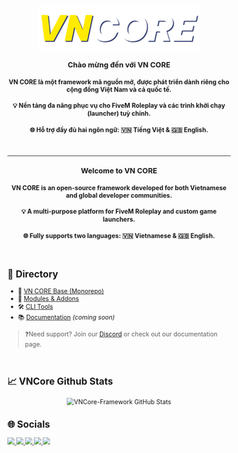 <div align="center">
  <img src="https://raw.githubusercontent.com/VNCore-Framework/.github/refs/heads/main/profile/VNCore.png" align="center" height="100" />
</div>

### <div align="center">Chào mừng đến với VN CORE</div>
#### <div align="center">VN CORE là một framework mã nguồn mở, được phát triển dành riêng cho cộng đồng Việt Nam và cả quốc tế.</div>
#### <div align="center">💡 Nền tảng đa năng phục vụ cho FiveM Roleplay và các trình khởi chạy (launcher) tuỳ chỉnh.</div>
#### <div align="center">🌐 Hỗ trợ đầy đủ hai ngôn ngữ: 🇻🇳 Tiếng Việt & 🇬🇧 English.</div>
<br />

---

### <div align="center">Welcome to VN CORE</div>
#### <div align="center">VN CORE is an open-source framework developed for both Vietnamese and global developer communities.</div>
#### <div align="center">💡 A multi-purpose platform for FiveM Roleplay and custom game launchers.</div>
#### <div align="center">🌐 Fully supports two languages: 🇻🇳 Vietnamese & 🇬🇧 English.</div>

<br />

## 📁 Directory
- 🔧 [VN CORE Base (Monorepo)](https://github.com/VNCore-Framework/VNCore)
- 🧩 [Modules & Addons](https://github.com/VNCore-Framework)
- 🛠 [CLI Tools](https://github.com/VNCore-Framework)
- 📚 [Documentation](#) *(coming soon)*
> ❓Need support? Join our [Discord](https://discord.gg/zKc38ZSZDT) or check out our documentation page.
> 
<br/>

## 📈 VNCore Github Stats

<p align="center">
  <img 
    src="https://github-readme-stats.vercel.app/api?username=VNCore-Framework&show_icons=true&theme=gotham&hide_border=true&include_all_commits=true&count_private=true" 
    alt="VNCore-Framework GitHub Stats" />
</p>


## 🌐 Socials

<a href="https://discord.gg/zKc38ZSZDT" target="_blank">
  <img src="https://img.shields.io/badge/Discord-%237289DA.svg?&style=for-the-badge&logo=discord&logoColor=white" />
</a>
<a href="https://github.com/VNCore-Framework" target="_blank">
  <img src="https://img.shields.io/badge/GitHub-%2324292e.svg?&style=for-the-badge&logo=github&logoColor=white" />
</a>
<a href="https://www.facebook.com/groups/vncore" target="_blank">
  <img src="https://img.shields.io/badge/Facebook%20Group-%231877F2.svg?&style=for-the-badge&logo=facebook&logoColor=white" />
</a>
<a href="#" target="_blank">
  <img src="https://img.shields.io/badge/Website-coming%20soon-lightgrey?&style=for-the-badge&logo=google-chrome&logoColor=white" />
</a>
<a href="#" target="_blank">
  <img src="https://img.shields.io/badge/Docs-coming%20soon-lightgrey?&style=for-the-badge&logo=readthedocs&logoColor=white" />
</a>

